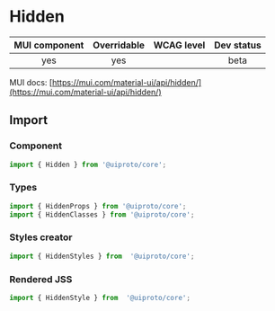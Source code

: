 # Hidden

MUI component | Overridable | WCAG level | Dev status
:-----------: | :---------: | :--------: | :------------:
yes | yes | | beta

MUI docs: [https://mui.com/material-ui/api/hidden/](https://mui.com/material-ui/api/hidden/)

## Import

### Component
```javascript
import { Hidden } from '@uiproto/core';
```
### Types
```javascript
import { HiddenProps } from '@uiproto/core';
import { HiddenClasses } from '@uiproto/core';
```

### Styles creator
```javascript
import { HiddenStyles } from  '@uiproto/core';
```

### Rendered JSS
```javascript
import { HiddenStyle } from  '@uiproto/core';
```
